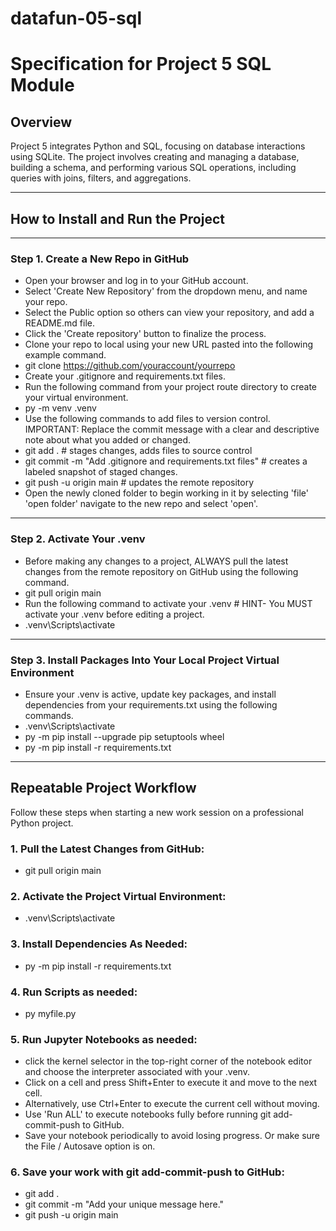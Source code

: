 # datafun-05-sql
# Specification for Project 5 SQL Module

## Overview

Project 5 integrates Python and SQL,
focusing on database interactions using SQLite.
The project involves creating and managing a database, building a schema, and performing various SQL operations,
including queries with joins, filters, and aggregations.

---
## **How to Install and Run the Project**
---
### **Step 1. Create a New Repo in GitHub**
 - Open your browser and log in to your GitHub account.
 - Select 'Create New Repository' from the dropdown menu, and name your repo.
 - Select the Public option so others can view your repository, and add a README.md file.
 - Click the 'Create repository' button to finalize the process.
 - Clone your repo to local using your new URL pasted into the following example command.
  - git clone https://github.com/youraccount/yourrepo
 - Create your .gitignore and requirements.txt files.
 - Run the following command from your project route directory to create your virtual environment.
  - py -m venv .venv
 - Use the following commands to add files to version control.
IMPORTANT: Replace the commit message with a clear and descriptive note about what you added or changed.
  - git add .    # stages changes, adds files to source control
  - git commit -m "Add .gitignore and requirements.txt files"    # creates a labeled snapshot of staged changes.
  - git push -u origin main    # updates the remote repository
 - Open the newly cloned folder to begin working in it by selecting 'file' 'open folder' navigate to the new repo and select 'open'.
---
### **Step 2. Activate Your .venv**
 - Before making any changes to a project, ALWAYS pull the latest changes from the remote repository on GitHub using the following command.
  - git pull origin main
 - Run the following command to activate your .venv # HINT- You MUST activate your .venv before editing a project.
  - .venv\Scripts\activate
---
### **Step 3. Install Packages Into Your Local Project Virtual Environment**
 - Ensure your .venv is active, update key packages, and install dependencies from your requirements.txt using the following commands.
  - .venv\Scripts\activate
  - py -m pip install --upgrade pip setuptools wheel
  - py -m pip install -r requirements.txt
---
## **Repeatable Project Workflow**
 Follow these steps when starting a new work session on a professional Python project.
### **1. Pull the Latest Changes from GitHub:**
  - git pull origin main
### **2. Activate the Project Virtual Environment:**
  - .venv\Scripts\activate
### **3. Install Dependencies As Needed:**
  - py -m pip install -r requirements.txt
### **4. Run Scripts as needed:**
  - py myfile.py   
### **5. Run Jupyter Notebooks as needed:**
 - click the kernel selector in the top-right corner of the notebook editor and choose the interpreter associated with your .venv.
 - Click on a cell and press Shift+Enter to execute it and move to the next cell.
 - Alternatively, use Ctrl+Enter to execute the current cell without moving.
 - Use 'Run ALL' to execute notebooks fully before running git add-commit-push to GitHub.
 - Save your notebook periodically to avoid losing progress. Or make sure the File / Autosave option is on.
### **6. Save your work with git add-commit-push to GitHub:**
  - git add .    
  - git commit -m "Add your unique message here." 
  - git push -u origin main  